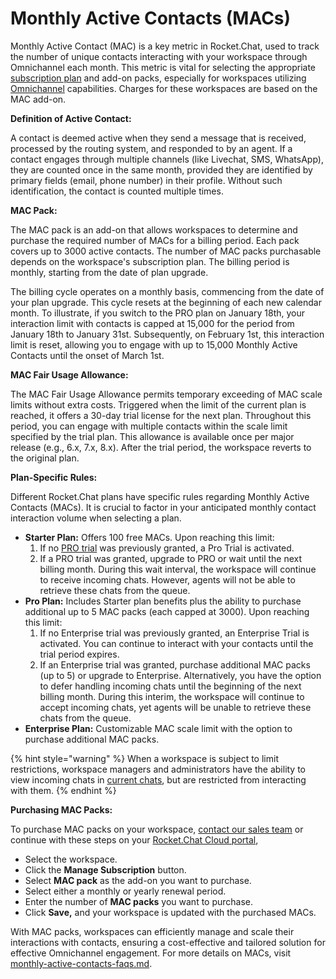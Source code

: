 # Monthly Active Contacts (MACs)

Monthly Active Contact (MAC) is a key metric in Rocket.Chat, used to track the number of unique contacts interacting with your workspace through Omnichannel each month. This metric is vital for selecting the appropriate [subscription plan](../../../readme/our-plans.md) and add-on packs, especially for workspaces utilizing [Omnichannel](../../omnichannel/) capabilities. Charges for these workspaces are based on the MAC add-on.

**Definition of Active Contact:**&#x20;

A contact is deemed active when they send a message that is received, processed by the routing system, and responded to by an agent. If a contact engages through multiple channels (like Livechat, SMS, WhatsApp), they are counted once in the same month, provided they are identified by primary fields (email, phone number) in their profile. Without such identification, the contact is counted multiple times.

**MAC Pack:**

The MAC pack is an add-on that allows workspaces to determine and purchase the required number of MACs for a billing period. Each pack covers up to 3000 active contacts. The number of MAC packs purchasable depends on the workspace's subscription plan. The billing period is monthly, starting from the date of plan upgrade.

The billing cycle operates on a monthly basis, commencing from the date of your plan upgrade. This cycle resets at the beginning of each new calendar month. To illustrate, if you switch to the PRO plan on January 18th, your interaction limit with contacts is capped at 15,000 for the period from January 18th to January 31st. Subsequently, on February 1st, this interaction limit is reset, allowing you to engage with up to 15,000 Monthly Active Contacts until the onset of March 1st.

**MAC Fair Usage Allowance:**

The MAC Fair Usage Allowance permits temporary exceeding of MAC scale limits without extra costs. Triggered when the limit of the current plan is reached, it offers a 30-day trial license for the next plan.  Throughout this period, you can engage with multiple contacts within the scale limit specified by the trial plan. This allowance is available once per major release (e.g., 6.x, 7.x, 8.x). After the trial period, the workspace reverts to the original plan.

**Plan-Specific Rules:**

Different Rocket.Chat plans have specific rules regarding Monthly Active Contacts (MACs). It is crucial to factor in your anticipated monthly contact interaction volume when selecting a plan.

* **Starter Plan:** Offers 100 free MACs. Upon reaching this limit:
  1. If no [PRO trial](../../../setup-and-configure/trials/pro-trial.md) was previously granted, a Pro Trial is activated.
  2. If a PRO trial was granted, upgrade to PRO or wait until the next billing month. During this wait interval, the workspace will continue to receive incoming chats. However, agents will not be able to retrieve these chats from the queue.
* **Pro Plan:** Includes Starter plan benefits plus the ability to purchase additional up to 5 MAC packs (each capped at 3000). Upon reaching this limit:
  1. If no Enterprise trial was previously granted, an Enterprise Trial is activated. You can continue to interact with your contacts until the trial period expires.
  2. If an Enterprise trial was granted, purchase additional MAC packs (up to 5) or upgrade to Enterprise. Alternatively, you have the option to defer handling incoming chats until the beginning of the next billing month. During this interim, the workspace will continue to accept incoming chats, yet agents will be unable to retrieve these chats from the queue.
* **Enterprise Plan:** Customizable MAC scale limit with the option to purchase additional MAC packs.

{% hint style="warning" %}
When a workspace is subject to limit restrictions, workspace managers and administrators have the ability to view incoming chats in [current chats](../../omnichannel/current-chats.md), but are restricted from interacting with them.
{% endhint %}

**Purchasing MAC Packs:**

To purchase MAC packs on your workspace, [contact our sales team](https://www.rocket.chat/sales-contact) or continue with these steps on your [Rocket.Chat Cloud portal](https://cloud.rocket.chat/),

* Select the workspace.
* Click the **Manage Subscription** button.
* Select **MAC pack** as the add-on you want to purchase.
* Select either a monthly or yearly renewal period.
* Enter the number of **MAC packs** you want to purchase.
* Click **Save,** and your workspace is updated with the purchased MACs.

With MAC packs, workspaces can efficiently manage and scale their interactions with contacts, ensuring a cost-effective and tailored solution for effective Omnichannel engagement. For more details on MACs, visit [monthly-active-contacts-faqs.md](../../../resources/frequently-asked-questions/monthly-active-contacts-faqs.md "mention").
